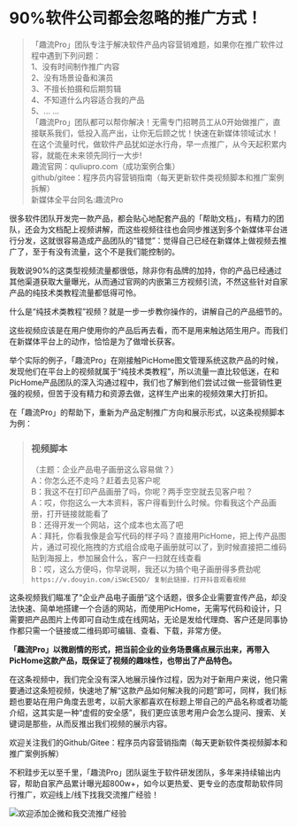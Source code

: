 # 90%软件公司都会忽略的推广方式！

>「趣流Pro」团队专注于解决软件产品内容营销难题，如果你在推广软件过程中遇到下列问题：  
1、没有时间制作推广内容  
2、没有场景设备和演员  
3、不擅长拍摄和后期剪辑  
4、不知道什么内容适合我的产品  
5、... ...  
「趣流Pro」团队都可以帮你解决！无需专门招聘员工从0开始做推广，直接联系我们，低投入高产出，让你无后顾之忧！快速在新媒体领域试水！
在这个流量时代，做软件产品犹如逆水行舟，早一点推广，从今天起积累内容，就能在未来领先同行一大步!  
趣流官网：quliupro.com（成功案例合集）  
github/gitee：程序员内容营销指南（每天更新软件类视频脚本和推广案例拆解）  
新媒体全平台同名:趣流Pro

很多软件团队开发完一款产品，都会贴心地配套产品的「帮助文档」，有精力的团队，还会为文档配上视频讲解，而这些视频往往也会同步推送到多个新媒体平台进行分发，这就很容易造成产品团队的“错觉”：觉得自己已经在新媒体上做视频去推广了，至于有没有流量，这个不是我们能控制的。

我敢说90%的这类型视频流量都很低，除非你有品牌的加持，你的产品已经通过其他渠道获取大量曝光，从而通过官网的内嵌第三方视频引流，不然这些针对自家产品的纯技术类教程流量都低得可怜。

什么是“纯技术类教程”视频？就是一步一步教你操作的，讲解自己的产品细节的。

这些视频应该是在用户使用你的产品后再去看，而不是用来触达陌生用户。而我们在新媒体平台上的动作，恰恰是为了做增长获客。

举个实际的例子，「趣流Pro」在刚接触PicHome图文管理系统这款产品的时候，发现他们在平台上的视频就属于“纯技术类教程”，所以流量一直比较低迷，在和PicHome产品团队的深入沟通过程中，我们也了解到他们尝试过做一些营销性更强的视频，但苦于没有精力和资源去做，这样生产出来的视频效果大打折扣。

在「趣流Pro」的帮助下，重新为产品定制推广方向和展示形式，以这条视频脚本为例：


> ### 视频脚本
>（主题：企业产品电子画册这么容易做？）  
A：你怎么还不走吗？赶着去见客户呢  
B：我这不在打印产品画册了吗，你呢？两手空空就去见客户啦？  
A：哎，你抱这么一大本资料，客户得看到什么时候。你看我这个产品画册，打开链接就能看了  
B：还得开发一个网站，这个成本也太高了吧  
A：拜托，你看我像是会写代码的样子吗？直接用PicHome，把上传产品图片，通过可视化拖拽的方式组合成电子画册就可以了，到时候直接把二维码贴到海报上，参加展会什么，客户一扫就在线查看  
B：哎，这么方便吗，你早说啊，我还以为搞个电子画册得多费劲呢  
`https://v.douyin.com/iSWcE5QD/ 复制此链接，打开抖音观看视频`

这条视频我们瞄准了“企业产品电子画册”这个话题，很多企业需要宣传产品，却没法快速、简单地搭建一个合适的网站，而使用PicHome，无需写代码和设计，只需要把产品图片上传即可自动生成在线网站，无论是发给代理商、客户还是同事协作都只需一个链接或二维码即可编辑、查看、下载，非常方便。

**「趣流Pro」以微剧情的形式，把当前企业的业务场景痛点展示出来，再带入PicHome这款产品，既保证了视频的趣味性，也带出了产品特色。**

在这条视频中，我们完全没有深入地展示操作过程，因为对于新用户来说，他只需要通过这条短视频，快速地了解“这款产品如何解决我的问题”即可，同样，我们标题也要站在用户角度去思考，以前大家都喜欢在标题上带自己的产品名称或者功能介绍，这其实是一种“虚假的安全感”，我们更应该思考用户会怎么提问、搜索、关键词是那些，从而反推出我们视频的展示内容。

欢迎关注我们的Github/Gitee：程序员内容营销指南（每天更新软件类视频脚本和推广案例拆解）

不积跬步无以至千里，「趣流Pro」团队诞生于软件研发团队，多年来持续输出内容，帮助自家产品累计曝光超800w+，如今以更热爱、更专业的态度帮助软件同行推广，欢迎线上/线下找我交流推广经验！

![欢迎添加企微和我交流推广经验](https://server.soniceapp.com/uploads/images/20241101/20241101101057cc5000119.jpeg)








